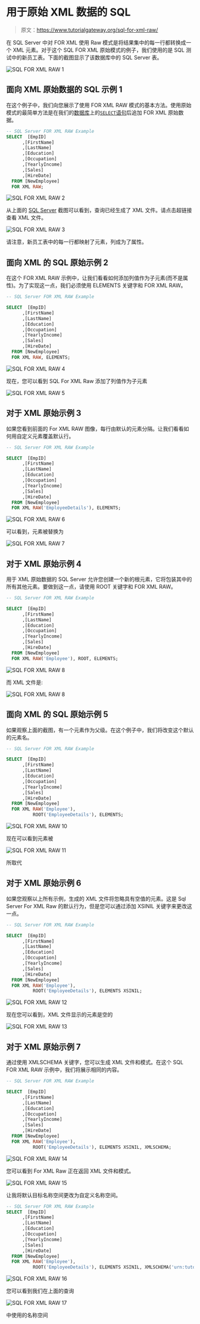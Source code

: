 # 用于原始 XML 数据的 SQL

> 原文：<https://www.tutorialgateway.org/sql-for-xml-raw/>

在 SQL Server 中对 FOR XML 使用 Raw 模式是将结果集中的每一行都转换成一个 XML 元素。对于这个 SQL FOR XML 原始模式的例子，我们使用的是 SQL 测试中的新员工表。下面的截图显示了该数据库中的 SQL Server 表。

![SQL FOR XML RAW 1](img/8bbb043c374409a9d9443fbc5428d5bb.png)

## 面向 XML 原始数据的 SQL 示例 1

在这个例子中，我们向您展示了使用 FOR XML RAW 模式的基本方法。使用原始模式的最简单方法是在我们的[数据库](https://www.tutorialgateway.org/how-to-create-database-in-sql-server/)上的[`SELECT`语句](https://www.tutorialgateway.org/sql-select-statement/)后追加 FOR XML 原始数据。

```sql
-- SQL Server FOR XML RAW Example
SELECT  [EmpID]
      ,[FirstName]
      ,[LastName]
      ,[Education]
      ,[Occupation]
      ,[YearlyIncome]
      ,[Sales]
      ,[HireDate]
  FROM [NewEmployee]
  FOR XML RAW;
```

![SQL FOR XML RAW 2](img/58a36946e3385eb87d0ead21f9f802c0.png)

从上面的 [SQL Server](https://www.tutorialgateway.org/sql/) 截图可以看到，查询已经生成了 XML 文件。请点击超链接查看 XML 文件。

![SQL FOR XML RAW 3](img/d716e1905581d57526947a9bbe4cad45.png)

请注意，新员工表中的每一行都映射了<row>元素，列成为了属性。</row>

## 面向 XML 的 SQL 原始示例 2

在这个 FOR XML RAW 示例中，让我们看看如何添加列值作为子元素(而不是属性)。为了实现这一点，我们必须使用 ELEMENTS 关键字和 FOR XML RAW。

```sql
-- SQL Server FOR XML RAW Example

SELECT  [EmpID]
      ,[FirstName]
      ,[LastName]
      ,[Education]
      ,[Occupation]
      ,[YearlyIncome]
      ,[Sales]
      ,[HireDate]
  FROM [NewEmployee]
  FOR XML RAW, ELEMENTS;
```

![SQL FOR XML RAW 4](img/e1583a3a09cf79236dcd337fa7e2e55f.png)

现在，您可以看到 SQL For XML Raw 添加了列值作为子元素

![SQL FOR XML RAW 5](img/b39fee8ed96c4f2432dc4cff1efb5ae0.png)

## 对于 XML 原始示例 3

如果您看到前面的 For XML RAW 图像，每行由默认的<row>元素分隔。让我们看看如何用自定义元素覆盖默认行。</row>

```sql
-- SQL Server FOR XML RAW Example

SELECT  [EmpID]
      ,[FirstName]
      ,[LastName]
      ,[Education]
      ,[Occupation]
      ,[YearlyIncome]
      ,[Sales]
      ,[HireDate]
  FROM [NewEmployee]
  FOR XML RAW('EmployeeDetails'), ELEMENTS;
```

![SQL FOR XML RAW 6](img/0d91cca4abe9af6b8869b030d661cff0.png)

可以看到，<row>元素被替换为<employeedetails></employeedetails></row>

![SQL FOR XML RAW 7](img/8dca94e5cf70230054f2eb4e03985b3f.png)

## 对于 XML 原始示例 4

用于 XML 原始数据的 SQL Server 允许您创建一个新的根元素，它将包装其中的所有其他元素。要做到这一点，请使用 ROOT 关键字和 FOR XML RAW。

```sql
-- SQL Server FOR XML RAW Example

SELECT  [EmpID]
      ,[FirstName]
      ,[LastName]
      ,[Education]
      ,[Occupation]
      ,[YearlyIncome]
      ,[Sales]
      ,[HireDate]
  FROM [NewEmployee]
  FOR XML RAW('Employee'), ROOT, ELEMENTS;
```

![SQL FOR XML RAW 8](img/8f77351892de5d7f99f074519cf64977.png)

而 XML 文件是:

![SQL FOR XML RAW 8](img/ec049818bf985b528f2f3ac72cb1be00.png)

## 面向 XML 的 SQL 原始示例 5

如果观察上面的截图，有一个<root>元素作为父级。在这个例子中，我们将改变这个默认的元素名。</root>

```sql
-- SQL Server FOR XML RAW Example

SELECT  [EmpID]
      ,[FirstName]
      ,[LastName]
      ,[Education]
      ,[Occupation]
      ,[YearlyIncome]
      ,[Sales]
      ,[HireDate]
  FROM [NewEmployee]
  FOR XML RAW('Employee'), 
          ROOT('EmployeeDetails'), ELEMENTS;
```

![SQL FOR XML RAW 10](img/dbb26609c20321f9037b853d073edaac.png)

现在可以看到<root>元素被<employeedetails></employeedetails></root>

![SQL FOR XML RAW 11](img/62d9d917ab8068f896dcf2fd843b6243.png)

所取代

## 对于 XML 原始示例 6

如果您观察以上所有示例，生成的 XML 文件将忽略具有空值的元素。这是 Sql Server For XML Raw 的默认行为，但是您可以通过添加 XSINIL 关键字来更改这一点。

```sql
-- SQL Server FOR XML RAW Example

SELECT  [EmpID]
      ,[FirstName]
      ,[LastName]
      ,[Education]
      ,[Occupation]
      ,[YearlyIncome]
      ,[Sales]
      ,[HireDate]
  FROM [NewEmployee]
  FOR XML RAW('Employee'), 
          ROOT('EmployeeDetails'), ELEMENTS XSINIL;
```

![SQL FOR XML RAW 12](img/0f7c2135b5e7d0e686af03b27bee8726.png)

现在您可以看到，XML 文件显示的元素是空的

![SQL FOR XML RAW 13](img/95ee3fba5f6d14522a6ccb3fdf49d00b.png)

## 对于 XML 原始示例 7

通过使用 XMLSCHEMA 关键字，您可以生成 XML 文件和模式。在这个 SQL FOR XML RAW 示例中，我们将展示相同的内容。

```sql
-- SQL Server FOR XML RAW Example

SELECT  [EmpID]
      ,[FirstName]
      ,[LastName]
      ,[Education]
      ,[Occupation]
      ,[YearlyIncome]
      ,[Sales]
      ,[HireDate]
  FROM [NewEmployee]
  FOR XML RAW('Employee'), 
          ROOT('EmployeeDetails'), ELEMENTS XSINIL, XMLSCHEMA;
```

![SQL FOR XML RAW 14](img/b3359152b821fcaa8a8f61bd4e30b5f3.png)

您可以看到 For XML Raw 正在返回 XML 文件和模式。

![SQL FOR XML RAW 15](img/1bbfcce5dfe026975f084da1daf01c6a.png)

让我将默认目标名称空间更改为自定义名称空间。

```sql
-- SQL Server FOR XML RAW Example
SELECT  [EmpID]
      ,[FirstName]
      ,[LastName]
      ,[Education]
      ,[Occupation]
      ,[YearlyIncome]
      ,[Sales]
      ,[HireDate]
  FROM [NewEmployee]
  FOR XML RAW('Employee'), 
          ROOT('EmployeeDetails'), ELEMENTS XSINIL, XMLSCHEMA('urn:tutorialgateway.org');
```

![SQL FOR XML RAW 16](img/5400d3e64b8679ebf01fdf823a40981c.png)

您可以看到我们在上面的查询

![SQL FOR XML RAW 17](img/f213812a42720b4bc7136dfbcc4d4c33.png)

中使用的名称空间